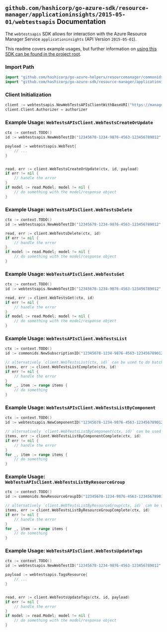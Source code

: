 
## `github.com/hashicorp/go-azure-sdk/resource-manager/applicationinsights/2015-05-01/webtestsapis` Documentation

The `webtestsapis` SDK allows for interaction with the Azure Resource Manager Service `applicationinsights` (API Version `2015-05-01`).

This readme covers example usages, but further information on [using this SDK can be found in the project root](https://github.com/hashicorp/go-azure-sdk/tree/main/docs).

### Import Path

```go
import "github.com/hashicorp/go-azure-helpers/resourcemanager/commonids"
import "github.com/hashicorp/go-azure-sdk/resource-manager/applicationinsights/2015-05-01/webtestsapis"
```


### Client Initialization

```go
client := webtestsapis.NewWebTestsAPIsClientWithBaseURI("https://management.azure.com")
client.Client.Authorizer = authorizer
```


### Example Usage: `WebTestsAPIsClient.WebTestsCreateOrUpdate`

```go
ctx := context.TODO()
id := webtestsapis.NewWebTestID("12345678-1234-9876-4563-123456789012", "example-resource-group", "webTestValue")

payload := webtestsapis.WebTest{
	// ...
}


read, err := client.WebTestsCreateOrUpdate(ctx, id, payload)
if err != nil {
	// handle the error
}
if model := read.Model; model != nil {
	// do something with the model/response object
}
```


### Example Usage: `WebTestsAPIsClient.WebTestsDelete`

```go
ctx := context.TODO()
id := webtestsapis.NewWebTestID("12345678-1234-9876-4563-123456789012", "example-resource-group", "webTestValue")

read, err := client.WebTestsDelete(ctx, id)
if err != nil {
	// handle the error
}
if model := read.Model; model != nil {
	// do something with the model/response object
}
```


### Example Usage: `WebTestsAPIsClient.WebTestsGet`

```go
ctx := context.TODO()
id := webtestsapis.NewWebTestID("12345678-1234-9876-4563-123456789012", "example-resource-group", "webTestValue")

read, err := client.WebTestsGet(ctx, id)
if err != nil {
	// handle the error
}
if model := read.Model; model != nil {
	// do something with the model/response object
}
```


### Example Usage: `WebTestsAPIsClient.WebTestsList`

```go
ctx := context.TODO()
id := commonids.NewSubscriptionID("12345678-1234-9876-4563-123456789012")

// alternatively `client.WebTestsList(ctx, id)` can be used to do batched pagination
items, err := client.WebTestsListComplete(ctx, id)
if err != nil {
	// handle the error
}
for _, item := range items {
	// do something
}
```


### Example Usage: `WebTestsAPIsClient.WebTestsListByComponent`

```go
ctx := context.TODO()
id := webtestsapis.NewComponentID("12345678-1234-9876-4563-123456789012", "example-resource-group", "componentValue")

// alternatively `client.WebTestsListByComponent(ctx, id)` can be used to do batched pagination
items, err := client.WebTestsListByComponentComplete(ctx, id)
if err != nil {
	// handle the error
}
for _, item := range items {
	// do something
}
```


### Example Usage: `WebTestsAPIsClient.WebTestsListByResourceGroup`

```go
ctx := context.TODO()
id := commonids.NewResourceGroupID("12345678-1234-9876-4563-123456789012", "example-resource-group")

// alternatively `client.WebTestsListByResourceGroup(ctx, id)` can be used to do batched pagination
items, err := client.WebTestsListByResourceGroupComplete(ctx, id)
if err != nil {
	// handle the error
}
for _, item := range items {
	// do something
}
```


### Example Usage: `WebTestsAPIsClient.WebTestsUpdateTags`

```go
ctx := context.TODO()
id := webtestsapis.NewWebTestID("12345678-1234-9876-4563-123456789012", "example-resource-group", "webTestValue")

payload := webtestsapis.TagsResource{
	// ...
}


read, err := client.WebTestsUpdateTags(ctx, id, payload)
if err != nil {
	// handle the error
}
if model := read.Model; model != nil {
	// do something with the model/response object
}
```
